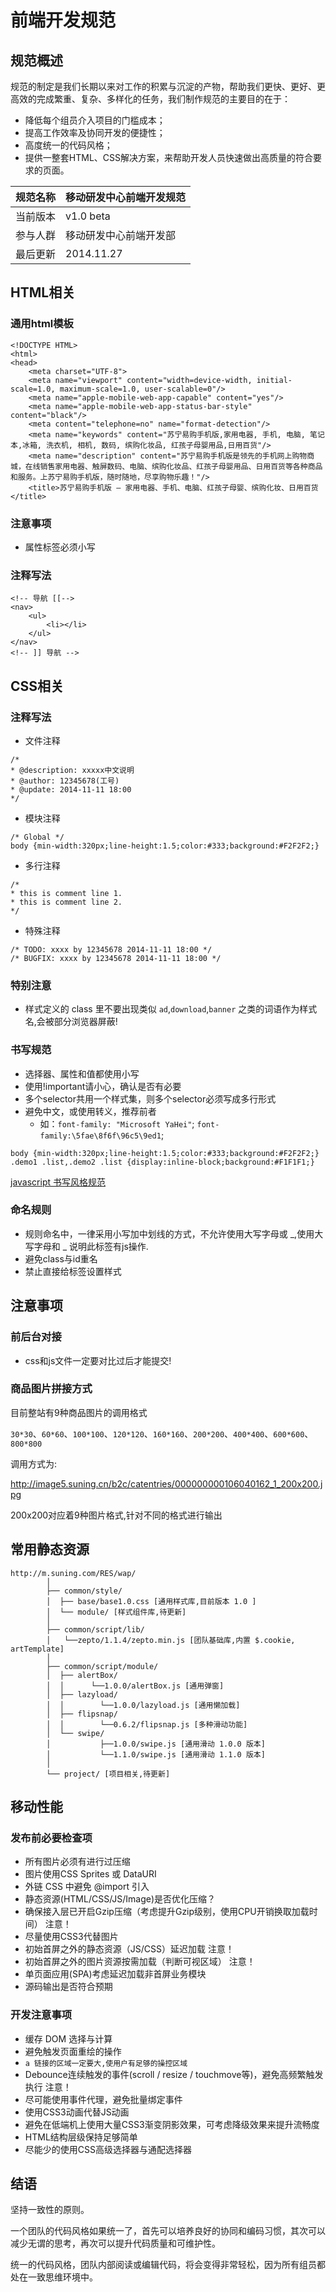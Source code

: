 前端开发规范
===

## 规范概述

规范的制定是我们长期以来对工作的积累与沉淀的产物，帮助我们更快、更好、更高效的完成繁重、复杂、多样化的任务，我们制作规范的主要目的在于：

- 降低每个组员介入项目的门槛成本；
- 提高工作效率及协同开发的便捷性；
- 高度统一的代码风格；
- 提供一整套HTML、CSS解决方案，来帮助开发人员快速做出高质量的符合要求的页面。


规范名称 | 移动研发中心前端开发规范
----|---
当前版本 | v1.0 beta
参与人群 | 移动研发中心前端开发部
最后更新 | 2014.11.27

## HTML相关

### 通用html模板

	<!DOCTYPE HTML>
	<html>
	<head>
		<meta charset="UTF-8">
		<meta name="viewport" content="width=device-width, initial-scale=1.0, maximum-scale=1.0, user-scalable=0"/>
		<meta name="apple-mobile-web-app-capable" content="yes"/>
		<meta name="apple-mobile-web-app-status-bar-style" content="black"/>
		<meta content="telephone=no" name="format-detection"/>
		<meta name="keywords" content="苏宁易购手机版,家用电器, 手机, 电脑, 笔记本,冰箱, 洗衣机, 相机, 数码, 缤购化妆品, 红孩子母婴用品,日用百货"/> 
		<meta name="description" content="苏宁易购手机版是领先的手机网上购物商城，在线销售家用电器、触屏数码、电脑、缤购化妆品、红孩子母婴用品、日用百货等各种商品和服务。上苏宁易购手机版，随时随地，尽享购物乐趣！"/>
		<title>苏宁易购手机版 – 家用电器、手机、电脑、红孩子母婴、缤购化妆、日用百货</title>

### 注意事项

- 属性标签必须小写


### 注释写法

	<!-- 导航 [[-->
	<nav>
		<ul>
			<li></li>
		</ul>
	</nav>
	<!-- ]] 导航 -->

## CSS相关

### 注释写法

- 文件注释

<div></div>

	/*
	* @description: xxxxx中文说明
	* @author: 12345678(工号)
	* @update: 2014-11-11 18:00
	*/

- 模块注释

<div></div>

	/* Global */
	body {min-width:320px;line-height:1.5;color:#333;background:#F2F2F2;}

- 多行注释

<div></div>

	/*
	* this is comment line 1.
	* this is comment line 2.
	*/

- 特殊注释

<div></div>

	/* TODO: xxxx by 12345678 2014-11-11 18:00 */
	/* BUGFIX: xxxx by 12345678 2014-11-11 18:00 */

### 特别注意

- 样式定义的 class 里不要出现类似 `ad`,`download`,`banner` 之类的词语作为样式名,会被部分浏览器屏蔽!

### 书写规范

- 选择器、属性和值都使用小写
- 使用!important请小心，确认是否有必要
- 多个selector共用一个样式集，则多个selector必须写成多行形式
- 避免中文，或使用转义，推荐前者
	- 如：`font-family: "Microsoft YaHei"`; `font-family:\5fae\8f6f\96c5\9ed1`;

<div></div>

	body {min-width:320px;line-height:1.5;color:#333;background:#F2F2F2;}
	.demo1 .list,.demo2 .list {display:inline-block;background:#F1F1F1;}
	

[javascript 书写风格规范](https://github.com/suning-wireless/Front-End-Standards/issues/1)

### 命名规则

- 规则命名中，一律采用小写加中划线的方式，不允许使用大写字母或 _,使用大写字母和 _ 说明此标签有js操作.
- 避免class与id重名
- 禁止直接给标签设置样式




## 注意事项

### 前后台对接

- css和js文件一定要对比过后才能提交!

### 商品图片拼接方式

目前整站有9种商品图片的调用格式

`30*30`、`60*60`、`100*100`、`120*120`、`160*160`、`200*200`、`400*400`、`600*600`、`800*800`

调用方式为:

http://image5.suning.cn/b2c/catentries/000000000106040162_1_200x200.jpg

200x200对应着9种图片格式,针对不同的格式进行输出



## 常用静态资源


	http://m.suning.com/RES/wap/
			│
			├── common/style/
			│  ├── base/base1.0.css [通用样式库,目前版本 1.0 ]
			│  └── module/ [样式组件库,待更新]
			│
			├── common/script/lib/
			│	└──zepto/1.1.4/zepto.min.js [团队基础库,内置 $.cookie, artTemplate]
			│
			├── common/script/module/
			│  ├── alertBox/
			│  │      └──1.0.0/alertBox.js [通用弹窗]
			│  ├── lazyload/
			│  │		└──1.0.0/lazyload.js [通用懒加载]
			│  ├── flipsnap/
			│  │		└──0.6.2/flipsnap.js [多种滑动功能]
			│  └── swipe/
			│		    ├──1.0.0/swipe.js [通用滑动 1.0.0 版本]
			│			└──1.1.0/swipe.js [通用滑动 1.1.0 版本]
			│
			└── project/ [项目相关,待更新]



## 移动性能

### 发布前必要检查项

- 所有图片必须有进行过压缩
- 图片使用CSS Sprites 或 DataURI
- 外链 CSS 中避免 @import 引入
- 静态资源(HTML/CSS/JS/Image)是否优化压缩？
- 确保接入层已开启Gzip压缩（考虑提升Gzip级别，使用CPU开销换取加载时间） 注意！
- 尽量使用CSS3代替图片
- 初始首屏之外的静态资源（JS/CSS）延迟加载 注意！
- 初始首屏之外的图片资源按需加载（判断可视区域） 注意！
- 单页面应用(SPA)考虑延迟加载非首屏业务模块
- 源码输出是否符合预期


### 开发注意事项

- 缓存 DOM 选择与计算
- 避免触发页面重绘的操作
- `a 链接的区域一定要大,使用户有足够的操控区域`
- Debounce连续触发的事件(scroll / resize / touchmove等)，避免高频繁触发执行 注意！
- 尽可能使用事件代理，避免批量绑定事件
- 使用CSS3动画代替JS动画
- 避免在低端机上使用大量CSS3渐变阴影效果，可考虑降级效果来提升流畅度
- HTML结构层级保持足够简单
- 尽能少的使用CSS高级选择器与通配选择器





## 结语

坚持一致性的原则。

一个团队的代码风格如果统一了，首先可以培养良好的协同和编码习惯，其次可以减少无谓的思考，再次可以提升代码质量和可维护性。

统一的代码风格，团队内部阅读或编辑代码，将会变得非常轻松，因为所有组员都处在一致思维环境中。 


